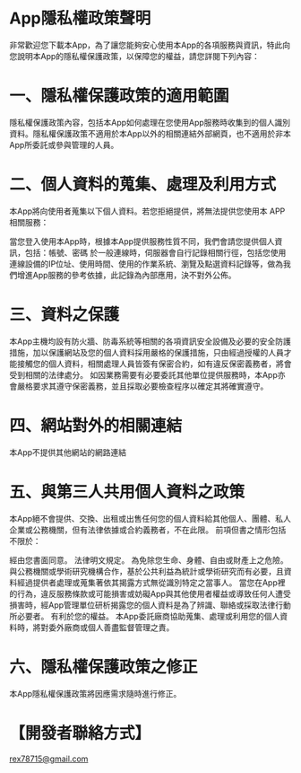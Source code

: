 # App隱私權政策聲明
非常歡迎您下載本App，為了讓您能夠安心使用本App的各項服務與資訊，特此向您說明本App的隱私權保護政策，以保障您的權益，請您詳閱下列內容：

# 一、隱私權保護政策的適用範圍
隱私權保護政策內容，包括本App如何處理在您使用App服務時收集到的個人識別資料。隱私權保護政策不適用於本App以外的相關連結外部網頁，也不適用於非本App所委託或參與管理的人員。

# 二、個人資料的蒐集、處理及利用方式
本App將向使用者蒐集以下個人資料。若您拒絕提供，將無法提供您使用本 APP 相關服務：

當您登入使用本App時，根據本App提供服務性質不同，我們會請您提供個人資訊，包括：帳號、密碼
於一般連線時，伺服器會自行記錄相關行徑，包括您使用連線設備的IP位址、使用時間、使用的作業系統、瀏覽及點選資料記錄等，做為我們增進App服務的參考依據，此記錄為內部應用，決不對外公佈。
# 三、資料之保護
本App主機均設有防火牆、防毒系統等相關的各項資訊安全設備及必要的安全防護措施，加以保護網站及您的個人資料採用嚴格的保護措施，只由經過授權的人員才能接觸您的個人資料，相關處理人員皆簽有保密合約，如有違反保密義務者，將會受到相關的法律處分。
如因業務需要有必要委託其他單位提供服務時，本App亦會嚴格要求其遵守保密義務，並且採取必要檢查程序以確定其將確實遵守。
# 四、網站對外的相關連結
本App不提供其他網站的網路連結

# 五、與第三人共用個人資料之政策
本App絕不會提供、交換、出租或出售任何您的個人資料給其他個人、團體、私人企業或公務機關，但有法律依據或合約義務者，不在此限。 前項但書之情形包括不限於：

經由您書面同意。
法律明文規定。
為免除您生命、身體、自由或財產上之危險。
與公務機關或學術研究機構合作，基於公共利益為統計或學術研究而有必要，且資料經過提供者處理或蒐集著依其揭露方式無從識別特定之當事人。
當您在App裡的行為，違反服務條款或可能損害或妨礙App與其他使用者權益或導致任何人遭受損害時，經App管理單位研析揭露您的個人資料是為了辨識、聯絡或採取法律行動所必要者。
有利於您的權益。
本App委託廠商協助蒐集、處理或利用您的個人資料時，將對委外廠商或個人善盡監督管理之責。
# 六、隱私權保護政策之修正
本App隱私權保護政策將因應需求隨時進行修正。

# 【開發者聯絡方式】
rex78715@gmail.com
